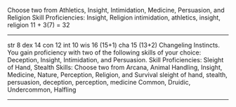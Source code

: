 Choose two from Athletics, Insight, Intimidation, Medicine, Persuasion, and Religion
Skill Proficiencies: Insight, Religion
intimidation, athletics, insight, religion
11 + 3(7) = 32

***

str 8
dex 14
con 12
int 10
wis 16 (15+1)
cha 15 (13+2)
Changeling Instincts. You gain proficiency with two of the following skills of your choice: Deception, Insight, Intimidation, and Persuasion.
Skill Proficiencies: Sleight of Hand, Stealth
Skills: Choose two from Arcana, Animal Handling, Insight, Medicine, Nature, Perception, Religion, and Survival
sleight of hand, stealth, persuasion, deception, perception, medicine
Common, Druidic, Undercommon, Halfling

***


